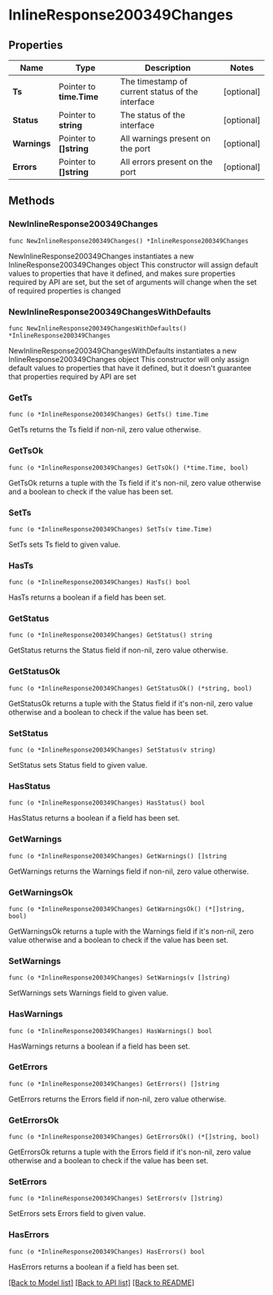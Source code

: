 # InlineResponse200349Changes

## Properties

Name | Type | Description | Notes
------------ | ------------- | ------------- | -------------
**Ts** | Pointer to **time.Time** | The timestamp of current status of the interface | [optional] 
**Status** | Pointer to **string** | The status of the interface | [optional] 
**Warnings** | Pointer to **[]string** | All warnings present on the port | [optional] 
**Errors** | Pointer to **[]string** | All errors present on the port | [optional] 

## Methods

### NewInlineResponse200349Changes

`func NewInlineResponse200349Changes() *InlineResponse200349Changes`

NewInlineResponse200349Changes instantiates a new InlineResponse200349Changes object
This constructor will assign default values to properties that have it defined,
and makes sure properties required by API are set, but the set of arguments
will change when the set of required properties is changed

### NewInlineResponse200349ChangesWithDefaults

`func NewInlineResponse200349ChangesWithDefaults() *InlineResponse200349Changes`

NewInlineResponse200349ChangesWithDefaults instantiates a new InlineResponse200349Changes object
This constructor will only assign default values to properties that have it defined,
but it doesn't guarantee that properties required by API are set

### GetTs

`func (o *InlineResponse200349Changes) GetTs() time.Time`

GetTs returns the Ts field if non-nil, zero value otherwise.

### GetTsOk

`func (o *InlineResponse200349Changes) GetTsOk() (*time.Time, bool)`

GetTsOk returns a tuple with the Ts field if it's non-nil, zero value otherwise
and a boolean to check if the value has been set.

### SetTs

`func (o *InlineResponse200349Changes) SetTs(v time.Time)`

SetTs sets Ts field to given value.

### HasTs

`func (o *InlineResponse200349Changes) HasTs() bool`

HasTs returns a boolean if a field has been set.

### GetStatus

`func (o *InlineResponse200349Changes) GetStatus() string`

GetStatus returns the Status field if non-nil, zero value otherwise.

### GetStatusOk

`func (o *InlineResponse200349Changes) GetStatusOk() (*string, bool)`

GetStatusOk returns a tuple with the Status field if it's non-nil, zero value otherwise
and a boolean to check if the value has been set.

### SetStatus

`func (o *InlineResponse200349Changes) SetStatus(v string)`

SetStatus sets Status field to given value.

### HasStatus

`func (o *InlineResponse200349Changes) HasStatus() bool`

HasStatus returns a boolean if a field has been set.

### GetWarnings

`func (o *InlineResponse200349Changes) GetWarnings() []string`

GetWarnings returns the Warnings field if non-nil, zero value otherwise.

### GetWarningsOk

`func (o *InlineResponse200349Changes) GetWarningsOk() (*[]string, bool)`

GetWarningsOk returns a tuple with the Warnings field if it's non-nil, zero value otherwise
and a boolean to check if the value has been set.

### SetWarnings

`func (o *InlineResponse200349Changes) SetWarnings(v []string)`

SetWarnings sets Warnings field to given value.

### HasWarnings

`func (o *InlineResponse200349Changes) HasWarnings() bool`

HasWarnings returns a boolean if a field has been set.

### GetErrors

`func (o *InlineResponse200349Changes) GetErrors() []string`

GetErrors returns the Errors field if non-nil, zero value otherwise.

### GetErrorsOk

`func (o *InlineResponse200349Changes) GetErrorsOk() (*[]string, bool)`

GetErrorsOk returns a tuple with the Errors field if it's non-nil, zero value otherwise
and a boolean to check if the value has been set.

### SetErrors

`func (o *InlineResponse200349Changes) SetErrors(v []string)`

SetErrors sets Errors field to given value.

### HasErrors

`func (o *InlineResponse200349Changes) HasErrors() bool`

HasErrors returns a boolean if a field has been set.


[[Back to Model list]](../README.md#documentation-for-models) [[Back to API list]](../README.md#documentation-for-api-endpoints) [[Back to README]](../README.md)


